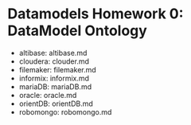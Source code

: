 # Datamodels Homework 0: DataModel Ontology
* altibase: altibase.md
* cloudera: clouder.md
* filemaker: filemaker.md
* informix: informix.md
* mariaDB: mariaDB.md
* oracle: oracle.md
* orientDB: orientDB.md
* robomongo: robomongo.md
